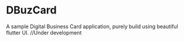 # DBuzCard
A sample Digital Business Card application, purely build using beautiful flutter UI.
//Under development
